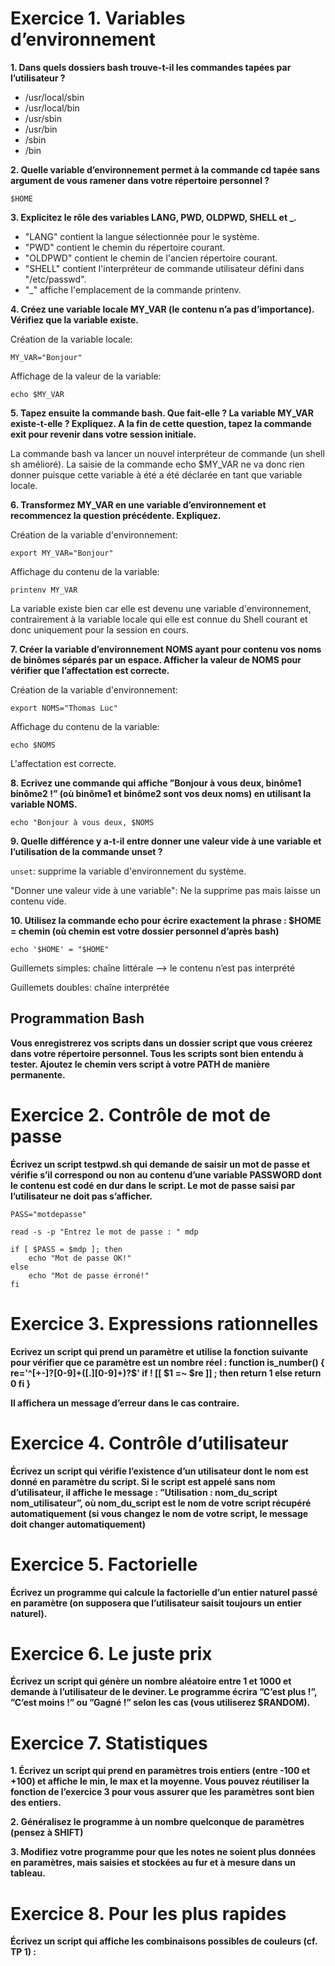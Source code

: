 # Exercice 1. Variables d’environnement

**1. Dans quels dossiers bash trouve-t-il les commandes tapées par l’utilisateur ?**

* /usr/local/sbin
* /usr/local/bin
* /usr/sbin
* /usr/bin
* /sbin
* /bin 

**2. Quelle variable d’environnement permet à la commande cd tapée sans argument de vous ramener dans votre répertoire personnel ?**

`$HOME`

**3. Explicitez le rôle des variables LANG, PWD, OLDPWD, SHELL et _.**

*	"LANG" contient la langue sélectionnée pour le système.
*	"PWD" contient le chemin du répertoire courant.
*	"OLDPWD" contient le chemin de l'ancien répertoire courant.
*	"SHELL" contient l'interpréteur de commande utilisateur défini dans "/etc/passwd".
*	"_" affiche l'emplacement de la commande printenv.

**4. Créez une variable locale MY_VAR (le contenu n’a pas d’importance). Vérifiez que la variable existe.**

Création de la variable locale:

`MY_VAR="Bonjour"`

Affichage de la valeur de la variable:

`echo $MY_VAR`

**5. Tapez ensuite la commande bash. Que fait-elle ? La variable MY_VAR existe-t-elle ? Expliquez. A la fin de cette question, tapez la commande exit pour revenir dans votre session initiale.**

La commande bash va lancer un nouvel interpréteur de commande (un shell sh amélioré).
La saisie de la commande echo $MY_VAR ne va donc rien donner puisque cette variable à été a été déclarée en tant que variable locale.

**6. Transformez MY_VAR en une variable d’environnement et recommencez la question précédente. Expliquez.**

Création de la variable d'environnement:

`export MY_VAR="Bonjour"`

Affichage du contenu de la variable:

`printenv MY_VAR`

La variable existe bien car elle est devenu une variable d'environnement, contrairement à la variable locale qui elle est connue du Shell courant et donc uniquement pour la session en cours.

**7. Créer la variable d’environnement NOMS ayant pour contenu vos noms de binômes séparés par un espace. Afficher la valeur de NOMS pour vérifier que l’affectation est correcte.**

Création de la variable d'environnement:

`export NOMS="Thomas Luc"`

Affichage du contenu de la variable:

`echo $NOMS`

L'affectation est correcte.

**8. Ecrivez une commande qui affiche ”Bonjour à vous deux, binôme1 binôme2 !” (où binôme1 et binôme2 sont vos deux noms) en utilisant la variable NOMS.**

`echo "Bonjour à vous deux, $NOMS`

**9. Quelle différence y a-t-il entre donner une valeur vide à une variable et l’utilisation de la commande unset ?**

`unset`: supprime la variable d'environnement du système.

"Donner une valeur vide à une variable": Ne la supprime pas mais laisse un contenu vide.

**10. Utilisez la commande echo pour écrire exactement la phrase : $HOME = chemin (où chemin est votre dossier personnel d’après bash)**

`echo '$HOME' = "$HOME"`

Guillemets simples: chaîne littérale --> le contenu n’est pas interprété

Guillemets doubles: chaîne interprétée

## Programmation Bash

**Vous enregistrerez vos scripts dans un dossier script que vous créerez dans votre répertoire personnel.
Tous les scripts sont bien entendu à tester.
Ajoutez le chemin vers script à votre PATH de manière permanente.**

# Exercice 2. Contrôle de mot de passe

**Écrivez un script testpwd.sh qui demande de saisir un mot de passe et vérifie s’il correspond ou non au contenu d’une variable PASSWORD dont le contenu est codé en dur dans le script. Le mot de passe saisi par l’utilisateur ne doit pas s’afficher.**

```#!/bin/bash
PASS="motdepasse"

read -s -p "Entrez le mot de passe : " mdp

if [ $PASS = $mdp ]; then
	echo "Mot de passe OK!"
else 
	echo "Mot de passe érroné!"
fi
```

# Exercice 3. Expressions rationnelles

**Ecrivez un script qui prend un paramètre et utilise la fonction suivante pour vérifier que ce paramètre est un nombre réel :
function is_number()
{
  re='^[+-]?[0-9]+([.][0-9]+)?$'
    if ! [[ $1 =~ $re ]] ; then
      return 1
    else
      return 0
    fi
}**

**Il affichera un message d’erreur dans le cas contraire.**

# Exercice 4. Contrôle d’utilisateur

**Écrivez un script qui vérifie l’existence d’un utilisateur dont le nom est donné en paramètre du script. Si le script est appelé sans nom d’utilisateur, il affiche le message : ”Utilisation : nom_du_script nom_utilisateur”, où nom_du_script est le nom de votre script récupéré automatiquement (si vous changez le nom de votre script, le message doit changer automatiquement)**

# Exercice 5. Factorielle

**Écrivez un programme qui calcule la factorielle d’un entier naturel passé en paramètre (on supposera que l’utilisateur saisit toujours un entier naturel).**

# Exercice 6. Le juste prix

**Écrivez un script qui génère un nombre aléatoire entre 1 et 1000 et demande à l’utilisateur de le deviner. Le programme écrira ”C’est plus !”, ”C’est moins !” ou ”Gagné !” selon les cas (vous utiliserez $RANDOM).**

# Exercice 7. Statistiques

**1. Écrivez un script qui prend en paramètres trois entiers (entre -100 et +100) et affiche le min, le max et la moyenne. Vous pouvez réutiliser la fonction de l’exercice 3 pour vous assurer que les paramètres sont bien des entiers.**

**2. Généralisez le programme à un nombre quelconque de paramètres (pensez à SHIFT)**

**3. Modifiez votre programme pour que les notes ne soient plus données en paramètres, mais saisies et stockées au fur et à mesure dans un tableau.**

# Exercice 8. Pour les plus rapides

**Écrivez un script qui affiche les combinaisons possibles de couleurs (cf. TP 1) :**
